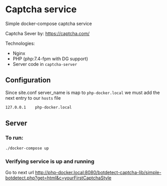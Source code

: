 # Captcha service

Simple docker-compose captcha service

Captcha Sever by: https://captcha.com/

Technologies:

- Nginx
- PHP (php:7.4-fpm with DG support)
- Server code in `captcha-server`

## Configuration

Since site.conf server_name is map to `php-docker.local` we must add the next entry to our `hosts` file

```txt
127.0.0.1    php-docker.local
```

## Server

### To run:

```sh
./docker-compose up
```

### Verifying service is up and running

Go to next url
http://php-docker.local:8080/botdetect-captcha-lib/simple-botdetect.php?get=html&c=yourFirstCaptchaStyle
